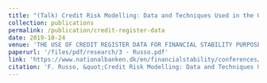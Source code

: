 ```yaml
---
title: "(Talk) Credit Risk Modelling: Data and Techniques Used in the UK Banking Industry"
collection: publications
permalink: /publication/credit-register-data
date: 2019-10-24
venue: 'THE USE OF CREDIT REGISTER DATA FOR FINANCIAL STABILITY PURPOSES AND CREDIT RISK ANALYSIS'
paperurl: '/files/pdf/research/3 - Russo.pdf'
link: 'https://www.nationalbanken.dk/en/financialstability/conferences/Pages/The-use-of-credit-register-data-for-financial-stability-purposes-and-credit-risk-analysis.aspx'
citation: 'F. Russo, &quot;Credit Risk Modelling: Data and Techniques Used in the UK Banking Industry.&quot; <i>THE USE OF CREDIT REGISTER DATA FOR FINANCIAL STABILITY PURPOSES AND CREDIT RISK ANALYSIS, Danmarks Nationalbank Conference, 2019</i>.'
---
```

